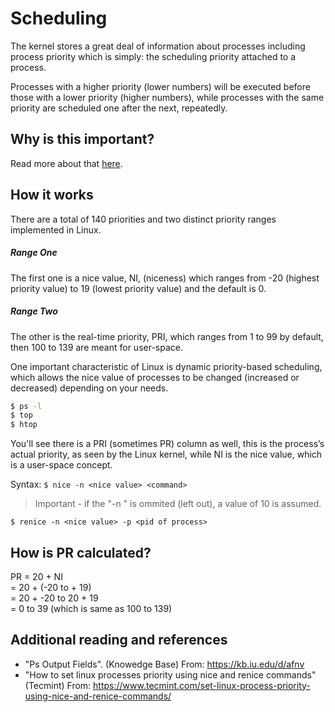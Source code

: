 # Scheduling

The kernel stores a great deal of information about processes including process priority 
which is simply: the scheduling priority attached to a process.

Processes with a higher priority (lower numbers) will be executed before those with a lower priority (higher numbers), while processes with the same priority are scheduled one after the next, repeatedly.

## Why is this important?

Read more about that [here](https://medium.com/@chetaniam/a-brief-guide-to-priority-and-nice-values-in-the-linux-ecosystem-fb39e49815e0).

## How it works

There are a total of 140 priorities and two distinct priority ranges implemented in Linux. 

##### Range One

The first one is a nice value, NI, (niceness) which ranges from -20 (highest priority value) to 19 (lowest priority value) and the default is 0. 

##### Range Two

The other is the real-time priority, PRI, which ranges from 1 to 99 by default, then 100 to 139 are meant for user-space.

One important characteristic of Linux is dynamic priority-based scheduling, 
which allows the nice value of processes to be changed (increased or decreased) depending on your needs.

```bash
$ ps -l
$ top
$ htop
```

You'll see there is a PRI (sometimes PR) column as well, this is the process’s actual priority, as seen by the Linux kernel,
while NI is the nice value, which is a user-space concept.

Syntax:
`$ nice -n <nice value> <command>`

> Important - if the "-n <nice value>" is ommited (left out), a value of 10 is assumed.

`$ renice -n <nice value> -p <pid of process>`

## How is PR calculated?

PR = 20 + NI \
   = 20 + (-20 to + 19) \
   = 20 + -20  to 20 + 19 \
   = 0 to 39 (which is same as 100 to 139)

## Additional reading and references

- "Ps Output Fields". (Knowedge Base) From: https://kb.iu.edu/d/afnv 
- "How to set linux processes priority using nice and renice commands" (Tecmint) From: https://www.tecmint.com/set-linux-process-priority-using-nice-and-renice-commands/

